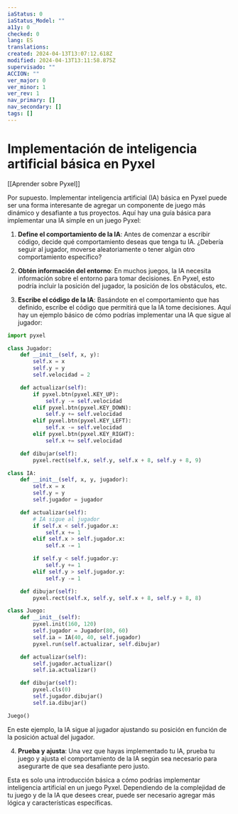 ```yaml
---
iaStatus: 0
iaStatus_Model: ""
a11y: 0
checked: 0
lang: ES
translations: 
created: 2024-04-13T13:07:12.618Z
modified: 2024-04-13T13:11:58.875Z
supervisado: ""
ACCION: ""
ver_major: 0
ver_minor: 1
ver_rev: 1
nav_primary: []
nav_secondary: []
tags: []
---
```

# Implementación de inteligencia artificial básica en Pyxel

[[Aprender sobre Pyxel]]

Por supuesto. Implementar inteligencia artificial (IA) básica en Pyxel puede ser una forma interesante de agregar un componente de juego más dinámico y desafiante a tus proyectos. Aquí hay una guía básica para implementar una IA simple en un juego Pyxel:

1. **Define el comportamiento de la IA**: Antes de comenzar a escribir código, decide qué comportamiento deseas que tenga tu IA. ¿Debería seguir al jugador, moverse aleatoriamente o tener algún otro comportamiento específico?

2. **Obtén información del entorno**: En muchos juegos, la IA necesita información sobre el entorno para tomar decisiones. En Pyxel, esto podría incluir la posición del jugador, la posición de los obstáculos, etc.

3. **Escribe el código de la IA**: Basándote en el comportamiento que has definido, escribe el código que permitirá que la IA tome decisiones. Aquí hay un ejemplo básico de cómo podrías implementar una IA que sigue al jugador:

```python
import pyxel

class Jugador:
    def __init__(self, x, y):
        self.x = x
        self.y = y
        self.velocidad = 2

    def actualizar(self):
        if pyxel.btn(pyxel.KEY_UP):
            self.y -= self.velocidad
        elif pyxel.btn(pyxel.KEY_DOWN):
            self.y += self.velocidad
        elif pyxel.btn(pyxel.KEY_LEFT):
            self.x -= self.velocidad
        elif pyxel.btn(pyxel.KEY_RIGHT):
            self.x += self.velocidad

    def dibujar(self):
        pyxel.rect(self.x, self.y, self.x + 8, self.y + 8, 9)

class IA:
    def __init__(self, x, y, jugador):
        self.x = x
        self.y = y
        self.jugador = jugador

    def actualizar(self):
        # IA sigue al jugador
        if self.x < self.jugador.x:
            self.x += 1
        elif self.x > self.jugador.x:
            self.x -= 1

        if self.y < self.jugador.y:
            self.y += 1
        elif self.y > self.jugador.y:
            self.y -= 1

    def dibujar(self):
        pyxel.rect(self.x, self.y, self.x + 8, self.y + 8, 8)

class Juego:
    def __init__(self):
        pyxel.init(160, 120)
        self.jugador = Jugador(80, 60)
        self.ia = IA(40, 40, self.jugador)
        pyxel.run(self.actualizar, self.dibujar)

    def actualizar(self):
        self.jugador.actualizar()
        self.ia.actualizar()

    def dibujar(self):
        pyxel.cls(0)
        self.jugador.dibujar()
        self.ia.dibujar()

Juego()
```

En este ejemplo, la IA sigue al jugador ajustando su posición en función de la posición actual del jugador.

4. **Prueba y ajusta**: Una vez que hayas implementado tu IA, prueba tu juego y ajusta el comportamiento de la IA según sea necesario para asegurarte de que sea desafiante pero justo.

Esta es solo una introducción básica a cómo podrías implementar inteligencia artificial en un juego Pyxel. Dependiendo de la complejidad de tu juego y de la IA que desees crear, puede ser necesario agregar más lógica y características específicas.